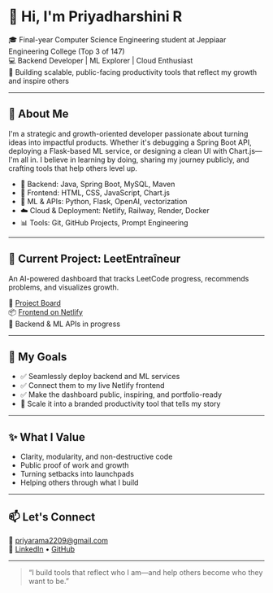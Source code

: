 
# 👋 Hi, I'm Priyadharshini R

🎓 Final-year Computer Science Engineering student at Jeppiaar Engineering College (Top 3 of 147)  
💻 Backend Developer | ML Explorer | Cloud Enthusiast  
🚀 Building scalable, public-facing productivity tools that reflect my growth and inspire others

---

## 🌟 About Me

I'm a strategic and growth-oriented developer passionate about turning ideas into impactful products. Whether it's debugging a Spring Boot API, deploying a Flask-based ML service, or designing a clean UI with Chart.js—I'm all in. I believe in learning by doing, sharing my journey publicly, and crafting tools that help others level up.

- 🔧 Backend: Java, Spring Boot, MySQL, Maven  
- 🎨 Frontend: HTML, CSS, JavaScript, Chart.js  
- 🧠 ML & APIs: Python, Flask, OpenAI, vectorization  
- ☁️ Cloud & Deployment: Netlify, Railway, Render, Docker  
- 📊 Tools: Git, GitHub Projects, Prompt Engineering

---

## 🚧 Current Project: LeetEntraîneur

An AI-powered dashboard that tracks LeetCode progress, recommends problems, and visualizes growth.

🔗 [Project Board](https://github.com/users/PriyadharshiniRVP/projects/1)  
📦 [Frontend on Netlify](https://lighthearted-jalebi-93ebe8.netlify.app/)  
🔌 Backend & ML APIs in progress

---

## 📌 My Goals

- ✅ Seamlessly deploy backend and ML services  
- ✅ Connect them to my live Netlify frontend  
- ✅ Make the dashboard public, inspiring, and portfolio-ready  
- 🚀 Scale it into a branded productivity tool that tells my story

---

## ✨ What I Value

- Clarity, modularity, and non-destructive code  
- Public proof of work and growth  
- Turning setbacks into launchpads  
- Helping others through what I build

---

## 📫 Let's Connect

📧 priyarama2209@gmail.com  
🔗 [LinkedIn](www.linkedin.com/in/priyadharshini-ramachandran-535903217) • [GitHub](https://github.com/PriyadharshiniRVP)

---

> “I build tools that reflect who I am—and help others become who they want to be.”

